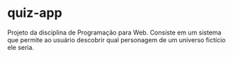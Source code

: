 # quiz-app
Projeto da disciplina de Programação para Web. Consiste em um sistema que permite ao usuário descobrir qual personagem de um universo fictício ele seria.
